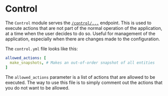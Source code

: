 # Control

The `Control` module serves the [`/control/...`](../api.md#control) endpoint.
This is used to execute actions that are not part of the normal operation of the application,
at a time when the user decides to do so.
Useful for management of the application, especially when there are changes made to the configuration.

The `control.yml` file looks like this: 

```yaml
allowed_actions: [
  make_snapshots, # Makes an out-of-order snapshot of all entities
]
```

The `allowed_actions` parameter is a list of actions that are allowed to be executed.
The way to use this file is to simply comment out the actions that you do not want to be allowed.
